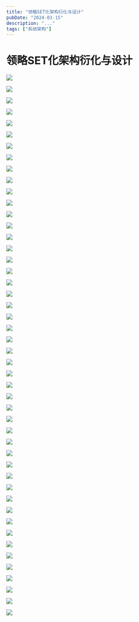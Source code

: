 ```yaml
---
title: "领略SET化架构衍化与设计"
pubDate: "2024-03-15"
description: "..."
tags: ["系统架构"]
---
```


# 领略SET化架构衍化与设计



![](/images/books/image_77.png)

![](/images/books/image_78.png)

![](/images/books/image_79.png)

![](/images/books/image_80.png)



![](/images/books/image_81.png)

![](/images/books/image_84.png)

![](/images/books/image_82.png)

![](/images/books/image_85.png)

![](/images/books/image_86.png)

![](/images/books/image_87.png)

![](/images/books/image_88.png)

![](/images/books/image_89.png)

![](/images/books/image_90.png)

![](/images/books/image_91.png)

![](/images/books/image_92.png)

![](/images/books/image_93.png)

![](/images/books/image_94.png)

![](/images/books/image_95.png)

![](/images/books/image_96.png)

![](/images/books/image_97.png)

![](/images/books/image_98.png)

![](/images/books/image_99.png)

![](/images/books/image_100.png)

![](/images/books/image_101.png)

![](/images/books/image_102.png)

![](/images/books/image_103.png)

![](/images/books/image_104.png)

![](/images/books/image_105.png)

![](/images/books/image_106.png)

![](/images/books/image_107.png)

![](/images/books/image_108.png)

![](/images/books/image_109.png)

![](/images/books/image_110.png)

![](/images/books/image_111.png)

![](/images/books/image_112.png)

![](/images/books/image_113.png)

![](/images/books/image_114.png)

![](/images/books/image_115.png)

![](/images/books/image_116.png)

![](/images/books/image_117.png)

![](/images/books/image_118.png)

![](/images/books/image_119.png)

![](/images/books/image_120.png)

![](/images/books/image_121.png)

![](/images/books/image_122.png)

![](/images/books/image_123.png)

![](/images/books/image_124.png)

![](/images/books/image_125.png)
